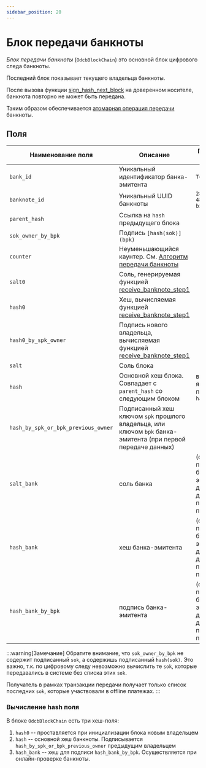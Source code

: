 ```yaml
---
sidebar_position: 20
---
```

# Блок передачи банкноты

*Блок передачи банкноты*
(`OdcbBlockChain`)
это основной блок цифрового следа банкноты.

Последний блок показывает текущего владельца банкноты.

После вызова функции
[sign_hash_next_block](../07-functions/sign-hash-next-block.md)
на доверенном носителе, 
банкнота повторно не может быть передана.

Таким образом обеспечивается 
[атомарная операция передачи](../../dc/2-money/index.md#атомарная-операция-передачи)
банкноты.

## Поля


| Наименование поля          | Описание                                                                                                           | Пример значения \ замечание                                                                   |
|----------------------------|--------------------------------------------------------------------------------------------------------------------|-----------------------------------------------------------------------------------------------|
| `bank_id`                   | Уникальный идентификатор банка-эмитента                                                                            | `Test bank`                                                                                   |
| `banknote_id`               | Уникальный UUID банкноты                                                                                           | `280bdff8-a345-4854-a60b-b57251ec4d0e`                                                        |
|`parent_hash` | Ссылка на `hash` предыдущего блока                                                                                 |                                                                                               |
|`sok_owner_by_bpk` | Подпись `[hash(sok)](bpk)`                                                                                         |                                                                                               |
| `counter` | Неуменьшающийся каунтер. См. [Алгоритм передачи банкноты](broadcast.md)                                            |                                                                                               |
| `salt0` | Соль, генерируемая функцией [receive_banknote_step1](../07-functions/receive-banknote-step1.md)                    |                                                                                               |
| `hash0` | Хеш, вычисляемая функцией [receive_banknote_step1](../07-functions/receive-banknote-step1.md)                      |                                                                                               |
|`hash0_by_spk_owner` | Подпись нового владельца, вычисляемая функцией [receive_banknote_step1](../07-functions/receive-banknote-step1.md) |                                                                                               |
| `salt` | Соль блока                                                                                                         |                                                                                               |
| `hash` | Основной хеш блока. Совпадает с `parent_hash` со следующим блоком                                                  | в некоторых языках программирования `hash_`                                                   | 
| `hash_by_spk_or_bpk_previous_owner` | Подписанный хеш ключом `spk` прошлого владельца, или ключом `bpk` банка-эмитента (при первой передаче данных)      |
|  `salt_bank` | соль банка                                                                                                         | (опционально) проставляется банком-эмитентом, при доступе в онлайн для подтверждения передачи |
|  `hash_bank` | хеш банка-эмитента                                                                                                 | (опционально) проставляется банком-эмитентом, при доступе в онлайн для подтверждения передачи |
|  `hash_bank_by_bpk` | подпись банка-эмитента                                                                                             | (опционально) проставляется банком-эмитентом, при доступе в онлайн для подтверждения передачи |

:::warning[Замечание]
Обратите внимание,
что `sok_owner_by_bpk`
не содержит подписанный `sok`,
а содержишь подписанный `hash(sok)`.
Это важно, т.к. по цифровому следу невозможно
вычислить те `sok`, 
которые передавались в системе без списка этих `sok`.

Получатель в рамках транзакции передачи получает только 
список последних `sok`, которые участвовали в offline 
платежах.
:::


### Вычисление hash поля

В блоке `OdcbBlockChain` есть три хеш-поля:

1. `hash0` -- проставляется при инициализации блока новым владельцем
2. `hash` -- основной хеш банкноты. Подписывается  `hash_by_spk_or_bpk_previous_owner` предыдущим владельцем
3. `hash_bank` -- хеш для подписи `hash_bank_by_bpk`. Осуществляется при онлайн-проверке банкноты.